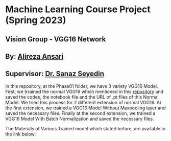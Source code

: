 # Machine Learning Course Project (Spring 2023)

## Vision Group - VGG16 Network

## By: [Alireza Ansari](https://www.linkedin.com/in/alireza-ansaree/)

## Supervisor: [Dr. Sanaz Seyedin](https://scholar.google.com/citations?user=Vm-JpcgAAAAJ&hl=en)

In this repository, at the Phase01 folder, we have 3 variety VGG16 Model. First, we trrained the normal VGG16 which mentioned in this [repository](https://github.com/kuangliu/pytorch-cifar) and saved the codes, the notebook file and the URL of .pt files of this Normal Model. We tried this process for 2 different extension of normal VGG16. At the first extension, we trained a VGG16 Model Without Maxpooling layer and saved the necessary files. Finally at the second extension, we trained a VGG16 Model With Batch Normalization and saved the necessary files.

The Materials of Various Trained model which stated before, are available in the link below:
